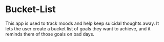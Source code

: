 # Bucket-List
This app is used to track moods and help keep suicidal thoughts away. It lets the user create a bucket list of goals they want to achieve, and it reminds them of those goals on bad days.
